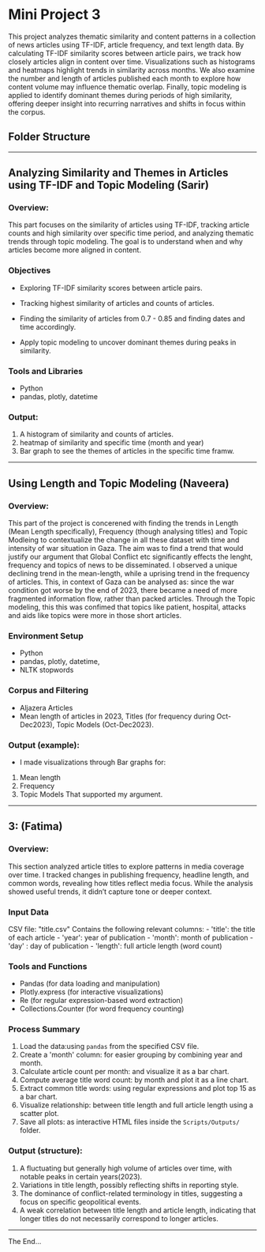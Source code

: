 # Mini Project 3

This project analyzes thematic similarity and content patterns in a collection of news articles using TF-IDF, article frequency, and text length data. By calculating TF-IDF similarity scores between article pairs, we track how closely articles align in content over time. Visualizations such as histograms and heatmaps highlight trends in similarity across months. We also examine the number and length of articles published each month to explore how content volume may influence thematic overlap. Finally, topic modeling is applied to identify dominant themes during periods of high similarity, offering deeper insight into recurring narratives and shifts in focus within the corpus.

## Folder Structure



---------------------------------------------

## Analyzing Similarity and Themes in Articles using TF-IDF and Topic Modeling (Sarir)

### Overview:

This part focuses on the  similarity of articles using TF-IDF, tracking article counts and high similarity over specific time period, and analyzing thematic trends through topic modeling. The goal is to understand when and why articles become more aligned in content.

### Objectives

* Exploring TF-IDF similarity scores between article pairs.

* Tracking highest similarity of articles and counts of articles.

* Finding the similarity of articles from 0.7 - 0.85 and finding dates and time accordingly.

* Apply topic modeling to uncover dominant themes during peaks in similarity.

### Tools and Libraries

* Python
* pandas, plotly, datetime

### Output:
1. A histogram of similarity and counts of articles.
2. heatmap of similarity and specific time (month and year)
3. Bar graph to see the themes of articles in the specific time framw. 


------------------------------------------------------------------------

## Using Length and Topic Modeling (Naveera)

### Overview:
This part of the project is concerened with finding the trends in Length (Mean Length specifically), Frequency (though analysing titles) and Topic Modleing to contextualize the change in all these dataset with time and intensity of war situation in Gaza. The aim was to find a trend that would justify our argument that Global Conflict etc significantly effects the lenght, frequency and topics of news to be disseminated. I observed a unique declining trend in the mean-length, while a uprising trend in the frequency of articles. This, in context of Gaza can be analysed as: since the war condition got worse by the end of 2023, there became a need of more fragmented information flow, rather than packed articles. Through the Topic modeling, this this was confimed that topics like patient, hospital, attacks and aids like topics were more in those short articles. 


### Environment Setup
 
* Python
* pandas, plotly, datetime, 
* NLTK stopwords


### Corpus and Filtering

* Aljazera Articles 
* Mean length of articles in 2023, Titles (for frequency during Oct-Dec2023), Topic Models (Oct-Dec2023). 

### Output (example):
* I made visualizations through Bar graphs for:
1. Mean length
2. Frequency
3. Topic Models
That supported my argument.

-----------------------------------------------------

## 3: (Fatima)

### Overview:
This section analyzed article titles to explore patterns in media coverage over time. I tracked changes in publishing frequency, headline length, and common words, revealing how titles reflect media focus. While the analysis showed useful trends, it didn’t capture tone or deeper context.

### Input Data
CSV file: "title.csv"
Contains the following relevant columns:
    - 'title': the title of each article
    - 'year': year of publication
    - 'month': month of publication
    - 'day' : day of publication 
    - 'length': full article length (word count)

### Tools and Functions
* Pandas (for data loading and manipulation) 
* Plotly.express (for interactive visualizations) 
* Re (for regular expression-based word extraction)
* Collections.Counter (for word frequency counting) 

### Process Summary
1. Load the data:using `pandas` from the specified CSV file.
2. Create a 'month' column: for easier grouping by combining year and month.
3. Calculate article count per month: and visualize it as a bar chart.
4. Compute average title word count: by month and plot it as a line chart.
5. Extract common title words: using regular expressions and plot top 15 as a bar chart.
6. Visualize relationship: between title length and full article length using a scatter plot.
7. Save all plots: as interactive HTML files inside the `Scripts/Outputs/` folder.

### Output (structure):
1. A fluctuating but generally high volume of articles over time, with notable peaks in certain years(2023).
2. Variations in title length, possibly reflecting shifts in reporting style.
3. The dominance of conflict-related terminology in titles, suggesting a focus on specific geopolitical events.
4. A weak correlation between title length and article length, indicating that longer titles do not necessarily correspond to longer articles.
--------------------------------

The End...

